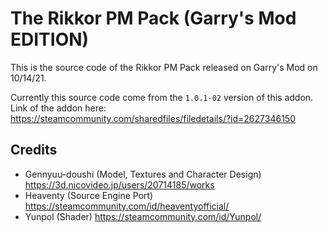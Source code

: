 # The Rikkor PM Pack (Garry's Mod EDITION)
This is the source code of the Rikkor PM Pack released on Garry's Mod on 10/14/21.  

Currently this source code come from the `1.0.1-02` version of this addon.  
Link of the addon here: https://steamcommunity.com/sharedfiles/filedetails/?id=2627346150
## Credits
* Gennyuu-doushi (Model, Textures and Character Design) https://3d.nicovideo.jp/users/20714185/works
* Heaventy (Source Engine Port) https://steamcommunity.com/id/heaventyofficial/
* Yunpol (Shader) https://steamcommunity.com/id/Yunpol/
